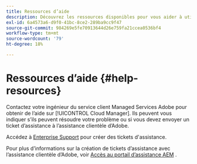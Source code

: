 ```yaml
---
title: Ressources d’aide
description: Découvrez les ressources disponibles pour vous aider à utiliser Cloud Manager.
exl-id: 6a4573a6-d9f0-41bc-8ce2-289ba9cc9f47
source-git-commit: 984269e5fe70913644d26e759fa21ccea0536bf4
workflow-type: tm+mt
source-wordcount: '79'
ht-degree: 18%

---
```



# Ressources d’aide {#help-resources}

Contactez votre ingénieur du service client Managed Services Adobe pour obtenir de l’aide sur [!UICONTROL Cloud Manager]. Ils peuvent vous indiquer s’ils peuvent résoudre votre problème ou si vous devez envoyer un ticket d’assistance à l’assistance clientèle d’Adobe.

Accédez à [Enterprise Support](https://experienceleague.adobe.com/?support-tab=home&amp;lang=fr#support) pour créer des tickets d&#39;assistance.

Pour plus d’informations sur la création de tickets d’assistance avec l’assistance clientèle d’Adobe, voir [Accès au portail d’assistance AEM](https://helpx.adobe.com/fr/enterprise/using/support-and-expert-services.html) .
